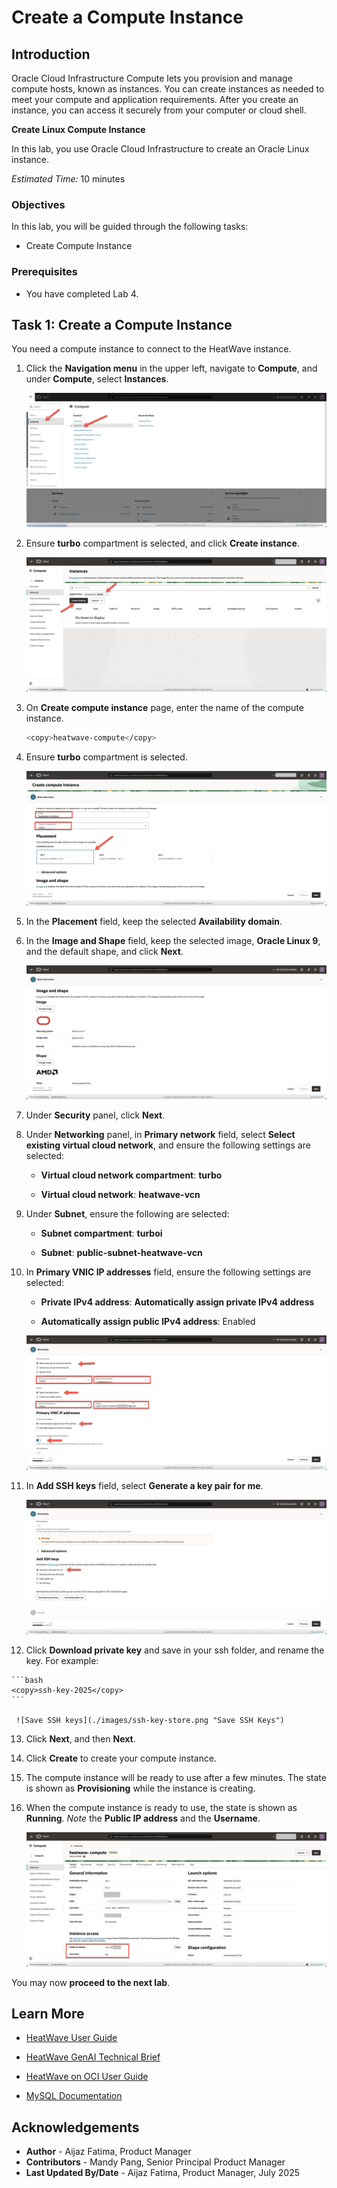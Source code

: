# Create a Compute Instance


## Introduction

Oracle Cloud Infrastructure Compute lets you provision and manage compute hosts, known as instances. You can create instances as needed to meet your compute and application requirements. After you create an instance, you can access it securely from your computer or cloud shell.


**Create Linux Compute Instance**

In this lab, you use Oracle Cloud Infrastructure to create an Oracle Linux instance. 

_Estimated Time:_ 10 minutes

### Objectives

In this lab, you will be guided through the following tasks:

- Create Compute Instance

### Prerequisites

- You have completed Lab 4.

## Task 1: Create a Compute Instance

You need a compute instance to connect to the HeatWave instance. 

1. Click the **Navigation menu** in the upper left, navigate to **Compute**, and under **Compute**, select **Instances**.
  
    ![Click compute](./images/click-compute.png "Click compute")

2. Ensure **turbo** compartment is selected, and click **Create instance**. 

     ![Create instance](./images/create-instance.png "Create instance")

3. On **Create compute instance** page, enter the name of the compute instance.

    ```bash
    <copy>heatwave-compute</copy>
    ```

4. Ensure **turbo** compartment is selected.

    ![Compute instance name](./images/compute-name.png "Compute instance name")

5. In the **Placement** field, keep the selected **Availability domain**.

6. In the **Image and Shape** field, keep the selected image, **Oracle Linux 9**, and the default shape, and click **Next**.

    ![Compute image and shape](./images/compute-image-shape.png "Compute image and shape")

7. Under **Security** panel, click **Next**.

8. Under **Networking** panel, in **Primary network** field, select **Select existing virtual cloud network**, and ensure the following settings are selected:

    - **Virtual cloud network compartment**: **turbo**

    - **Virtual cloud network**: **heatwave-vcn**

9. Under **Subnet**, ensure the following are selected:

    - **Subnet compartment**: **turboi**

    - **Subnet**: **public-subnet-heatwave-vcn**

10. In **Primary VNIC IP addresses** field, ensure the following settings are selected:

    - **Private IPv4 address**: **Automatically assign private IPv4 address**

    - **Automatically assign public IPv4 address**: Enabled

    ![Network settings](./images/networking.png "Network settings")

11. In **Add SSH keys** field, select **Generate a key pair for me**.
  
    ![Add SSH Keys](./images/ssh-keys.png "Add SSH Keys")

12.  Click **Download private key** and save in your ssh folder, and rename the key. For example:

    ```bash
    <copy>ssh-key-2025</copy>
    ```

     ![Save SSH keys](./images/ssh-key-store.png "Save SSH Keys")

13. Click **Next**, and then **Next**.

14. Click **Create** to create your compute instance. 

13. The compute instance will be ready to use after a few minutes. The state is shown as **Provisioning** while the instance is creating.

14. When the compute instance is ready to use, the state is shown as **Running**. *Note* the **Public IP address** and the **Username**.

    ![Compute instance is created](./images/compute.png "Compute instance is created")

You may now **proceed to the next lab**.

## Learn More

- [HeatWave User Guide](https://dev.mysql.com/doc/heatwave/en/)

- [HeatWave GenAI Technical Brief](https://www.oracle.com/a/ocom/docs/heatwave-genai-technical-brief.pdf)

- [HeatWave on OCI User Guide](https://docs.oracle.com/en-us/iaas/mysql-database/index.html)

- [MySQL Documentation](https://dev.mysql.com/)

## Acknowledgements

- **Author** - Aijaz Fatima, Product Manager
- **Contributors** - Mandy Pang, Senior Principal Product Manager
- **Last Updated By/Date** - Aijaz Fatima, Product Manager, July 2025
